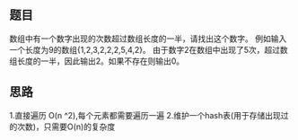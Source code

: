 ## 题目
数组中有一个数字出现的次数超过数组长度的一半，请找出这个数字。
例如输入一个长度为9的数组{1,2,3,2,2,2,5,4,2}。
由于数字2在数组中出现了5次，超过数组长度的一半，因此输出2。如果不存在则输出0。

## 思路
1.直接遍历 O(n ^2),每个元素都需要遍历一遍
2.维护一个hash表(用于存储出现过的次数)，只需要O(n)的复杂度